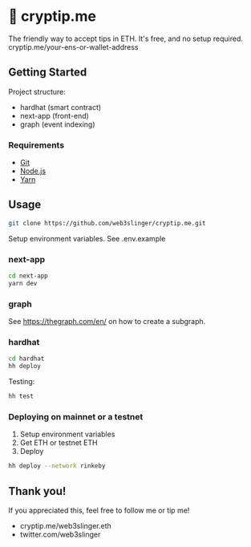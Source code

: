 # 💸 <span>cryptip.me</span>

The friendly way to accept tips in ETH. It's free, and no setup required.
<span>cryptip.me</span>/your-ens-or-wallet-address

## Getting Started

Project structure:
- hardhat (smart contract)
- next-app (front-end)
- graph (event indexing)

### Requirements
- [Git](https://git-scm.com/book/en/v2/Getting-Started-Installing-Git)
- [Node.js](https://nodejs.org/en/)
- [Yarn](https://classic.yarnpkg.com/lang/en/docs/install/#mac-stable)

## Usage

```bash
git clone https://github.com/web3slinger/cryptip.me.git
```

Setup environment variables. See .env.example

### next-app

```bash
cd next-app
yarn dev
```

### graph

See https://thegraph.com/en/ on how to create a subgraph.

### hardhat

```bash
cd hardhat
hh deploy
```

Testing:

```bash
hh test
```

### Deploying on mainnet or a testnet

1. Setup environment variables
2. Get ETH or testnet ETH
3. Deploy

```bash
hh deploy --network rinkeby
```

## Thank you!

If you appreciated this, feel free to follow me or tip me!

- cryptip.me/web3slinger.eth
- twitter.com/web3slinger